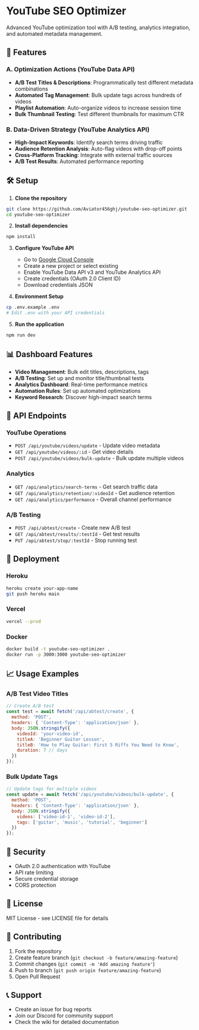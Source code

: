 # YouTube SEO Optimizer

Advanced YouTube optimization tool with A/B testing, analytics integration, and automated metadata management.

## 🚀 Features

### A. Optimization Actions (YouTube Data API)
- **A/B Test Titles & Descriptions**: Programmatically test different metadata combinations
- **Automated Tag Management**: Bulk update tags across hundreds of videos
- **Playlist Automation**: Auto-organize videos to increase session time
- **Bulk Thumbnail Testing**: Test different thumbnails for maximum CTR

### B. Data-Driven Strategy (YouTube Analytics API)
- **High-Impact Keywords**: Identify search terms driving traffic
- **Audience Retention Analysis**: Auto-flag videos with drop-off points
- **Cross-Platform Tracking**: Integrate with external traffic sources
- **A/B Test Results**: Automated performance reporting

## 🛠️ Setup

1. **Clone the repository**
```bash
git clone https://github.com/Aviator456ghj/youtube-seo-optimizer.git
cd youtube-seo-optimizer
```

2. **Install dependencies**
```bash
npm install
```

3. **Configure YouTube API**
   - Go to [Google Cloud Console](https://console.cloud.google.com/)
   - Create a new project or select existing
   - Enable YouTube Data API v3 and YouTube Analytics API
   - Create credentials (OAuth 2.0 Client ID)
   - Download credentials JSON

4. **Environment Setup**
```bash
cp .env.example .env
# Edit .env with your API credentials
```

5. **Run the application**
```bash
npm run dev
```

## 📊 Dashboard Features

- **Video Management**: Bulk edit titles, descriptions, tags
- **A/B Testing**: Set up and monitor title/thumbnail tests
- **Analytics Dashboard**: Real-time performance metrics
- **Automation Rules**: Set up automated optimizations
- **Keyword Research**: Discover high-impact search terms

## 🔧 API Endpoints

### YouTube Operations
- `POST /api/youtube/videos/update` - Update video metadata
- `GET /api/youtube/videos/:id` - Get video details
- `POST /api/youtube/videos/bulk-update` - Bulk update multiple videos

### Analytics
- `GET /api/analytics/search-terms` - Get search traffic data
- `GET /api/analytics/retention/:videoId` - Get audience retention
- `GET /api/analytics/performance` - Overall channel performance

### A/B Testing
- `POST /api/abtest/create` - Create new A/B test
- `GET /api/abtest/results/:testId` - Get test results
- `PUT /api/abtest/stop/:testId` - Stop running test

## 🚀 Deployment

### Heroku
```bash
heroku create your-app-name
git push heroku main
```

### Vercel
```bash
vercel --prod
```

### Docker
```bash
docker build -t youtube-seo-optimizer .
docker run -p 3000:3000 youtube-seo-optimizer
```

## 📈 Usage Examples

### A/B Test Video Titles
```javascript
// Create A/B test
const test = await fetch('/api/abtest/create', {
  method: 'POST',
  headers: { 'Content-Type': 'application/json' },
  body: JSON.stringify({
    videoId: 'your-video-id',
    titleA: 'Beginner Guitar Lesson',
    titleB: 'How to Play Guitar: First 5 Riffs You Need to Know',
    duration: 7 // days
  })
});
```

### Bulk Update Tags
```javascript
// Update tags for multiple videos
const update = await fetch('/api/youtube/videos/bulk-update', {
  method: 'POST',
  headers: { 'Content-Type': 'application/json' },
  body: JSON.stringify({
    videos: ['video-id-1', 'video-id-2'],
    tags: ['guitar', 'music', 'tutorial', 'beginner']
  })
});
```

## 🔐 Security

- OAuth 2.0 authentication with YouTube
- API rate limiting
- Secure credential storage
- CORS protection

## 📝 License

MIT License - see LICENSE file for details

## 🤝 Contributing

1. Fork the repository
2. Create feature branch (`git checkout -b feature/amazing-feature`)
3. Commit changes (`git commit -m 'Add amazing feature'`)
4. Push to branch (`git push origin feature/amazing-feature`)
5. Open Pull Request

## 📞 Support

- Create an issue for bug reports
- Join our Discord for community support
- Check the wiki for detailed documentation